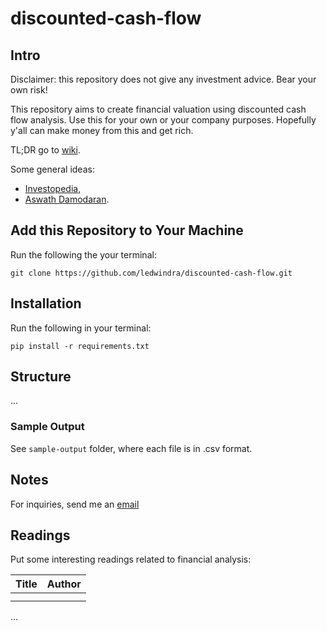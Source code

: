 # discounted-cash-flow

## Intro
Disclaimer: this repository does not give any investment advice. Bear your own risk!

This repository aims to create financial valuation using discounted cash flow analysis. Use this for your own or your company purposes. Hopefully y'all can make money from this and get rich.

TL;DR go to [wiki](https://github.com/ledwindra/discounted-cash-flow/wiki).

Some general ideas:
- [Investopedia](https://www.investopedia.com/terms/d/dcf.asp),
- [Aswath Damodaran](https://www.youtube.com/watch?v=znmQ7oMiQrM&list=PLUkh9m2BorqnKWu0g5ZUps_CbQ-JGtbI9).

## Add this Repository to Your Machine

Run the following the your terminal:

```
git clone https://github.com/ledwindra/discounted-cash-flow.git
```

## Installation

Run the following in your terminal:

```
pip install -r requirements.txt
```

## Structure

...

### Sample Output

See ```sample-output``` folder, where each file is in .csv format.

## Notes

For inquiries, send me an [email](mailto:lukman.edwindra@gmail.com)

## Readings

Put some interesting readings related to financial analysis:

| Title | Author |
|-------|--------|
|       |        |
|       |        |

...
